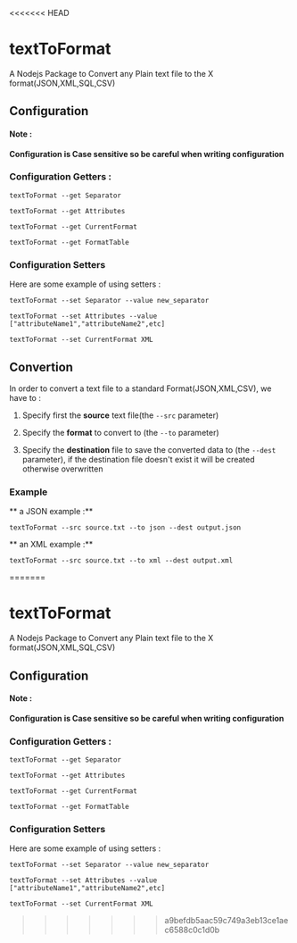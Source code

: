 <<<<<<< HEAD
# textToFormat
A Nodejs Package to Convert any Plain text file to the X format(JSON,XML,SQL,CSV)

## Configuration
#### Note :
**Configuration is Case sensitive so be careful when writing configuration**

### Configuration Getters :
```
textToFormat --get Separator
```
```
textToFormat --get Attributes
```
```
textToFormat --get CurrentFormat
```
```
textToFormat --get FormatTable
```

### Configuration Setters
Here are some example of using setters :

```
textToFormat --set Separator --value new_separator
```
```
textToFormat --set Attributes --value ["attributeName1","attributeName2",etc]
```
```
textToFormat --set CurrentFormat XML
```

## Convertion
In order to convert a text file to a standard Format(JSON,XML,CSV),
we have to :

1) Specify first the **source** text file(the ``--src`` parameter)

2) Specify the **format** to convert to (the ``--to`` parameter)

3) Specify the **destination** file to save the converted data to (the ``--dest`` parameter), if the destination file doesn't exist
it will be created otherwise overwritten


### Example

** a JSON example :**
```
textToFormat --src source.txt --to json --dest output.json
```
** an XML example :**
```
textToFormat --src source.txt --to xml --dest output.xml
```
=======
# textToFormat
A Nodejs Package to Convert any Plain text file to the X format(JSON,XML,SQL,CSV)

## Configuration 
#### Note : 
**Configuration is Case sensitive so be careful when writing configuration**

### Configuration Getters :
```
textToFormat --get Separator
```
```
textToFormat --get Attributes 
```
```
textToFormat --get CurrentFormat
```
```
textToFormat --get FormatTable
```

### Configuration Setters
Here are some example of using setters : 

```
textToFormat --set Separator --value new_separator
```
```
textToFormat --set Attributes --value ["attributeName1","attributeName2",etc]
```
```
textToFormat --set CurrentFormat XML 
```

>>>>>>> a9befdb5aac59c749a3eb13ce1aec6588c0c1d0b
